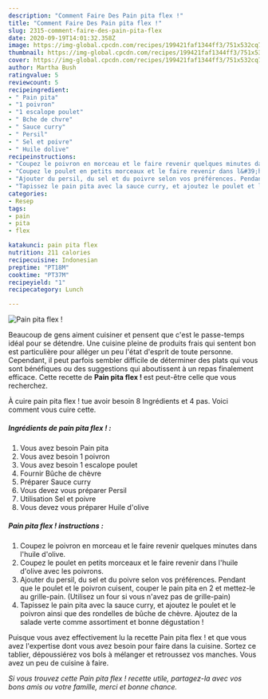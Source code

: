 ```yaml
---
description: "Comment Faire Des Pain pita flex !"
title: "Comment Faire Des Pain pita flex !"
slug: 2315-comment-faire-des-pain-pita-flex
date: 2020-09-19T14:01:32.358Z
image: https://img-global.cpcdn.com/recipes/199421faf1344ff3/751x532cq70/pain-pita-flex-photo-principale-de-la-recette.jpg
thumbnail: https://img-global.cpcdn.com/recipes/199421faf1344ff3/751x532cq70/pain-pita-flex-photo-principale-de-la-recette.jpg
cover: https://img-global.cpcdn.com/recipes/199421faf1344ff3/751x532cq70/pain-pita-flex-photo-principale-de-la-recette.jpg
author: Martha Bush
ratingvalue: 5
reviewcount: 5
recipeingredient:
- " Pain pita"
- "1 poivron"
- "1 escalope poulet"
- " Bche de chvre"
- " Sauce curry"
- " Persil"
- " Sel et poivre"
- " Huile dolive"
recipeinstructions:
- "Coupez le poivron en morceau et le faire revenir quelques minutes dans l&#39;huile d&#39;olive."
- "Coupez le poulet en petits morceaux et le faire revenir dans l&#39;huile d&#39;olive avec les poivrons."
- "Ajouter du persil, du sel et du poivre selon vos préférences. Pendant que le poulet et le poivron cuisent, couper le pain pita en 2 et mettez-le au grille-pain. (Utilisez un four si vous n&#39;avez pas de grille-pain)"
- "Tapissez le pain pita avec la sauce curry, et ajoutez le poulet et le poivron ainsi que des rondelles de bûche de chèvre. Ajoutez de la salade verte comme assortiment et bonne dégustation !"
categories:
- Resep
tags:
- pain
- pita
- flex

katakunci: pain pita flex 
nutrition: 211 calories
recipecuisine: Indonesian
preptime: "PT18M"
cooktime: "PT37M"
recipeyield: "1"
recipecategory: Lunch

---
```



![Pain pita flex !](https://img-global.cpcdn.com/recipes/199421faf1344ff3/751x532cq70/pain-pita-flex-photo-principale-de-la-recette.jpg)

Beaucoup de gens aiment cuisiner et pensent que c'est le passe-temps idéal pour se détendre. Une cuisine pleine de produits frais qui sentent bon est particulière pour alléger un peu l'état d'esprit de toute personne. Cependant, il peut parfois sembler difficile de déterminer des plats qui vous sont bénéfiques ou des suggestions qui aboutissent à un repas finalement efficace. Cette recette de <strong> Pain pita flex ! </strong> est peut-être celle que vous recherchez.

<!--inarticleads1-->

À cuire pain pita flex ! tue avoir besoin 8 Ingrédients et 4 pas. Voici comment vous cuire cette.

##### Ingrédients de pain pita flex ! :

1. Vous avez besoin  Pain pita
1. Vous avez besoin 1 poivron
1. Vous avez besoin 1 escalope poulet
1. Fournir  Bûche de chèvre
1. Préparer  Sauce curry
1. Vous devez vous préparer  Persil
1. Utilisation  Sel et poivre
1. Vous devez vous préparer  Huile d&#39;olive




<!--inarticleads2-->

##### Pain pita flex ! instructions :

1. Coupez le poivron en morceau et le faire revenir quelques minutes dans l&#39;huile d&#39;olive.
1. Coupez le poulet en petits morceaux et le faire revenir dans l&#39;huile d&#39;olive avec les poivrons.
1. Ajouter du persil, du sel et du poivre selon vos préférences. Pendant que le poulet et le poivron cuisent, couper le pain pita en 2 et mettez-le au grille-pain. (Utilisez un four si vous n&#39;avez pas de grille-pain)
1. Tapissez le pain pita avec la sauce curry, et ajoutez le poulet et le poivron ainsi que des rondelles de bûche de chèvre. Ajoutez de la salade verte comme assortiment et bonne dégustation !




<!--inarticleads1-->

<p>
Puisque vous avez effectivement lu la recette Pain pita flex ! et que vous avez l'expertise dont vous avez besoin pour faire dans la cuisine. Sortez ce tablier, dépoussiérez vos bols à mélanger et retroussez vos manches. Vous avez un peu de cuisine à faire.
</p>

<p>
<i>Si vous trouvez cette Pain pita flex ! recette utile, partagez-la avec vos bons amis ou votre famille, merci et bonne chance.</i>
</p>
